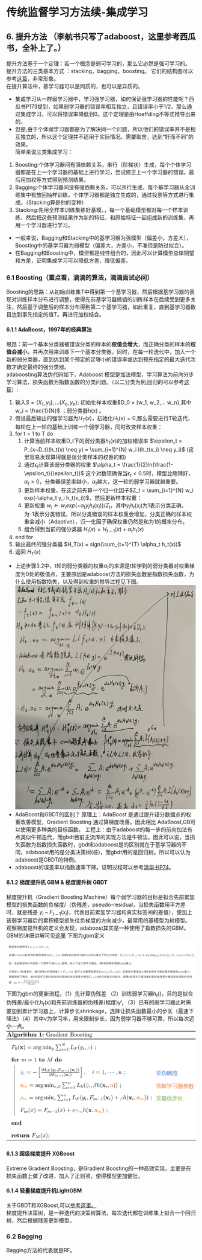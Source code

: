 # 传统监督学习方法续-集成学习
## 6. 提升方法 （李航书只写了adaboost，这里参考西瓜书，全补上了。）
提升方法基于一个定理：若一个概念是弱可学习的，那么它必然是强可学习的。 <br>
提升方法的三类基本方式 ：stacking，bagging，boosting。 它们的结构图可以参考[这篇](https://zhuanlan.zhihu.com/p/86263786)，非常形象。 <br>
在提升算法中，基学习器可以是同质的，也可以是异质的。<br>
* 集成学习从一群弱学习器中，学习强学习器，如何保证强学习器的性能呢？西瓜书P173提到，如果弱学习器的错误率相互独立，且错误率小于1/2，那么通过集成学习，可以将错误率降低到0。这个定理是由Hoeffding不等式推导出来的。 <br>
* 但是,由于个体弱学习器都是为了解决同一个问题，所以他们的错误率并不是相互独立的，所以这个定理并不适用于实际情况。需要取舍，达到“好而不同”的效果。 <br> 
简单来说三类集成学习： <br>
1. Boosting:个体学习器间有强依赖关系，串行（阶梯状）生成，每个个体学习器都是在上一个学习器的基础上进行学习，尝试修正上一个学习器的错误。最后用加权等方式得到预测结果。 <br>
2. Bagging:个体学习器间没有强依赖关系，可以并行生成，每个基学习器从全训练集中有放回抽样训练，个体学习器都是独立生成的，通过投票等方式进行集成。（Stacking算是他的变种） <br>
3. Stacking:先用全样本训练集练好基模，，每一个基础模型都对每一个样本训练，然后把这些预测结果作为新的特征，和原始特征一起组成新的训练集，再用一个学习器进行学习。 <br>
- 一般来说，Bagging和Stacking中的基学习器为强模型（偏差小，方差大），Boosting中的基学习器为弱模型（偏差大，方差小，不准但是防过拟合）。 <br>
- 在Bagging和Boosting中，模型都是线性组合的，因此可以计算模型总体期望和方差，证明集成学习可以降低方差、降低偏差。
### 6.1 Boosting（重点看，滴滴的算法，滴滴面试必问）
Boosting的思路：从初始训练集T中得到第一个基学习器，然后根据基学习器的表现对训练样本分布进行调整，使得先前基学习器做错的训练样本在后续受到更多关注，然后基于调整后的样本分布得到第二个基学习器，如此重复，直到基学习器数目达到事先指定的值T。再进行加权结合。<br>
#### 6.1.1 AdaBoost，1997年的经典算法
思路：前一个基本分类器被错误分类的样本的**权值会增大**，而正确分类的样本的**权值会减小**，并再次用来训练下一个基本分类器。同时，在每一轮迭代中，加入一个新的弱分类器，直到达到某个预定的足够小的错误率或达到预先指定的最大迭代次数才确定最终的强分类器。<br>
adaboosting算法伪代码如下，Adaboost 模型是加法模型，学习算法为前向分步学习算法，损失函数为指数函数的分类问题。（以二分类为例,回归的可以参考[这篇](https://zhuanlan.zhihu.com/p/125515419)）: <br>

1. 输入$S = {(X_1,y_1),...(X_n,y_n)};$ 初始化样本权重$D_0 = {w_1, w_2,... w_n},其中 w_i = \frac{1}{N}$ ；弱分类器h(x) 。<br>
2. 假设最后输出的强学习器为$H_T(x)$，初始化$H_1(x) = 0$,那么需要进行T轮迭代，每轮在上一轮的基础上训练一个弱学习器，同时改变样本权重： <br>
3. for t = 1 to T do <br>
    1. 计算当前样本权重D_t下的弱分类器$h_t(x)$的加权错误率 $\epsilon_t = P_{x~D_t}(h_t(x) \neq y) = \sum_{i=1}^{N} w_i I(h_t(x_i) \neq y_i)$ (这里容易发现算得就是误分类样本的权重的和) <br>
    2. 通过$\epsilon_t$计算该弱分类器的权重 $\alpha_t = \frac{1}{2}ln(\frac{1-\epsilon_t}{\epsilon_t})$ 这个对数项确保当$\epsilon_t<0.5$时，模型比瞎猜好，$\alpha_t > 0$，分类器误差率越小，$\alpha_t$越大，这一轮的弱学习器就越重要。 <br>
    3. 更新样本权重，在这之前先算一个归一化因子$Z_t = \sum_{i=1}^{N} w_i exp(-\alpha_t y_i h_t(x_i))$，然后更新样本权重：<br>
    4. 更新权重 $w_i \leftarrow w_i exp(-\alpha_t y_i h_t(x_i))/Z_t$，其中$y_i h_t(x_i)$为1表示分类正确，为-1表示分类错误，所以分类错误的样本权重会增加，分类正确的样本权重会减小（Adaptive），归一化因子确保权重仍然是和为1的概率分布。 <br>
    5. 组合得到当前的强分类器 $H_t(x) = H_{t-1}(x) + \alpha_t h_t(x)$ <br>
4. end for <br>
5. 输出最终的强分类器 $H_T(x) = sign(\sum_{t=1}^{T} \alpha_t h_t(x))$ <br>
6. 返回 $H_T(x)$ <br>

* 上述步骤3.2中，t轮的弱分类器的权重$\alpha_t$的来源是t轮学到的弱分类器对权重梯度为0处的极值点，主要原因是adaboost方法的损失函数是指数损失函数，为什么使用指数损失，以及得到权重的推导过程见下图。<br>
![img.jpg](adaboost.jpg) <br>
* AdaBoost和GBDT的区别？
 原理上：AdaBoost 是通过提升错分数据点的权重改善模型，Gradient Boosting 通过算梯度改善。因此相比 AdaBoost,GB可以使用更多种类的目标函数。
 工程上：由于adaboost的每一步的前向加法有点类似牛顿迭代，而gbdt目前主流库的实现方法是牛顿法，因此可以说，当损失函数为指数损失函数时，gbdt和adaboost是的区别就在于基学习器的不同，adaboost用的是分类决策树(桩)，而gbdt用的是回归树。所以可以认为adaboost是GBDT的特例。 <br>
* adaboost的误差率以指数速率下降。证明过程可以参考[清华书P74](https://www.tup.com.cn/upload/books/yz/084939-01.pdf)。 <br>
#### 6.1.2 梯度提升机 GBM & 梯度提升树 GBDT 
梯度提升机（Gradient Boosting Machine）每个弱学习器的目标是拟合先前累加模型的损失函数的负梯度/（伪残差，pseudo-residual，当损失函数用平方差时，就是残差 $y_i- F_{t-1}(x_i)$，代表目前累加学习器和真实标签间的差值），使加上该弱学习器后的累积模型损失往负梯度的方向减少，最常用的基模型为树模型。<br>
观察梯度提升机的定义会发现，adaboost其实是一种使用了指数损失的GBM。 GBM的详细讲解可见[这里](https://zhuanlan.zhihu.com/p/361036526) 下图为gbm定义 <br>
![img.png](gbm.png) <br>
下图为gbm的更新流程，（1）先计算伪残差 （2）训练弱学习器$h_t()$，目的是拟合伪残差/最小化$h_t(x)$和先前训练器的伪残差(梯度)${y'}_i$ （3）已有的弱学习器此时需要加到累计学习器上，计算步长shrinkage，选择让损失函数最小的步长（最速下降法）（4）其中v为学习率，用来限制步长，因为弱学习器不够可靠，所以每次迈小一点。<br>
![img.png](gbm_algo.png) <br>

#### 6.1.3 超级梯度提升 XGBoost
Extreme Gradient Boosting，是Gradient Boosting的一种高效实现，主要是在损失函数上做了改进，加入了正则项，使得模型更加健壮。 <br>

#### 6.1.4 轻量梯度提升机LightGBM
关于GBDT和XGBoost,可以[参考这里。](https://zhuanlan.zhihu.com/p/162001079) <br>
梯度提升决策树，是一种迭代的决策树算法，每次迭代都在训练集上拟合一个回归树，然后根据残差更新模型。 <br>

### 6.2 Bagging
Bagging方法的代表就是RF。 <br>
